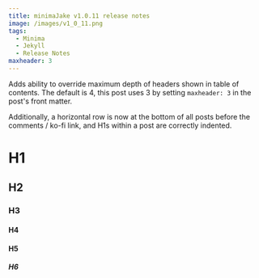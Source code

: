 ```yaml
---
title: minimaJake v1.0.11 release notes
image: /images/v1_0_11.png
tags:
  - Minima
  - Jekyll
  - Release Notes
maxheader: 3
---
```


Adds ability to override maximum depth of headers shown in table of contents. The default is 4, this post uses 3 by setting `maxheader: 3` in the post's front matter.

Additionally, a horizontal row is now at the bottom of all posts before the comments / ko-fi link, and H1s within a post are correctly indented.

# H1

## H2

### H3

#### H4

#### H5

##### H6
